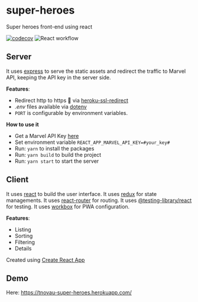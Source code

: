 # super-heroes
Super heroes front-end using react 

[![codecov](https://codecov.io/gh/tnovau/super-heroes/branch/master/graph/badge.svg)](https://codecov.io/gh/tnovau/super-heroes)
![React workflow](https://github.com/tnovau/super-heroes/workflows/React%20workflow/badge.svg?branch=master&event=push)

## Server
It uses [express](https://expressjs.com/) to serve the static assets and redirect the traffic to Marvel API, keeping the API key in the server side.

__Features__:
- Redirect http to https :rocket: via [heroku-ssl-redirect](https://www.npmjs.com/package/heroku-ssl-redirect)
- _.env_ files available via [dotenv](https://www.npmjs.com/package/dotenv)
- `PORT` is configurable by environment variables.

__How to use it__
- Get a Marvel API Key [here](https://developer.marvel.com/)
- Set environment variable `REACT_APP_MARVEL_API_KEY=#your_key#`
- Run: `yarn` to install the packages
- Run: `yarn build` to build the project
- Run: `yarn start` to start the server 

## Client
It uses [react](https://reactjs.org/) to build the user interface.
It uses [redux](http://redux.js.org/) for state managements.
It uses [react-router](https://reacttraining.com/react-router/web/guides/quick-start) for routing.
It uses [@testing-library/react](https://testing-library.com/docs/react-testing-library/intro) for testing.
It uses [workbox](https://developers.google.com/web/tools/workbox) for PWA configuration.

__Features__:
- Listing
- Sorting
- Filtering
- Details

Created using [Create React App](https://create-react-app.dev/)

## Demo
Here: https://tnovau-super-heroes.herokuapp.com/

